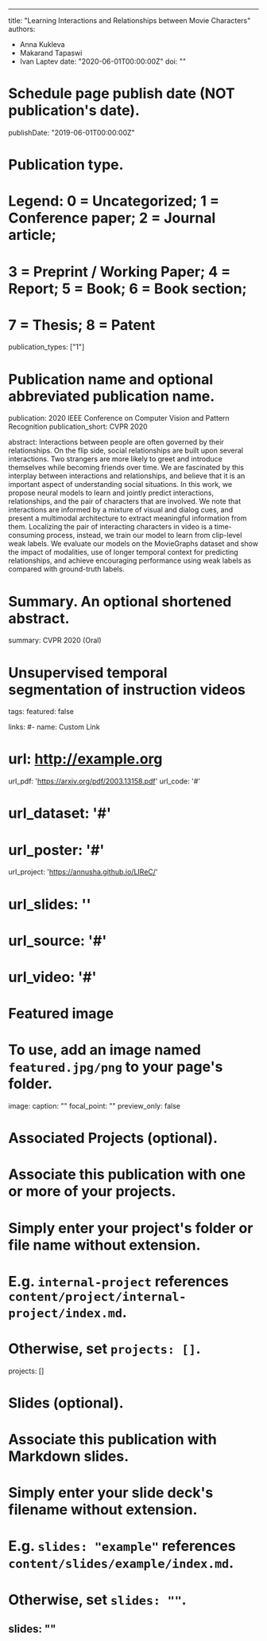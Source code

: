  ---
title: "Learning Interactions and Relationships between Movie Characters"
authors:
- Anna Kukleva
- Makarand Tapaswi
- Ivan Laptev
date: "2020-06-01T00:00:00Z"
doi: ""

# Schedule page publish date (NOT publication's date).
publishDate: "2019-06-01T00:00:00Z"

# Publication type.
# Legend: 0 = Uncategorized; 1 = Conference paper; 2 = Journal article;
# 3 = Preprint / Working Paper; 4 = Report; 5 = Book; 6 = Book section;
# 7 = Thesis; 8 = Patent
publication_types: ["1"]

# Publication name and optional abbreviated publication name.
publication: 2020 IEEE Conference on Computer Vision and Pattern Recognition
publication_short: CVPR 2020

abstract: Interactions between people are often governed by their relationships. On the flip side, social relationships are built upon several interactions. Two strangers are more likely to greet and introduce themselves while becoming friends over time. We are fascinated by this interplay between interactions and relationships, and believe that it is an important aspect of understanding social situations. In this work, we propose neural models to learn and jointly predict interactions, relationships, and the pair of characters that are involved. We note that interactions are informed by a mixture of visual and dialog cues, and present a multimodal architecture to extract meaningful information from them. Localizing the pair of interacting characters in video is a time-consuming process, instead, we train our model to learn from clip-level weak labels. We evaluate our models on the MovieGraphs dataset and show the impact of modalities, use of longer temporal context for predicting relationships, and achieve encouraging performance using weak labels as compared with ground-truth labels.

# Summary. An optional shortened abstract.
summary: CVPR 2020 (Oral)
# Unsupervised temporal segmentation of instruction videos
tags:
featured: false

links:
#- name: Custom Link
#  url: http://example.org
url_pdf: 'https://arxiv.org/pdf/2003.13158.pdf'
url_code: '#'
# url_dataset: '#'
# url_poster: '#'
url_project: 'https://annusha.github.io/LIReC/'
# url_slides: ''
# url_source: '#'
# url_video: '#'

# Featured image
# To use, add an image named `featured.jpg/png` to your page's folder. 
image:
  caption: ""
  focal_point: ""
  preview_only: false

# Associated Projects (optional).
#   Associate this publication with one or more of your projects.
#   Simply enter your project's folder or file name without extension.
#   E.g. `internal-project` references `content/project/internal-project/index.md`.
#   Otherwise, set `projects: []`.
projects: []

# Slides (optional).
#   Associate this publication with Markdown slides.
#   Simply enter your slide deck's filename without extension.
#   E.g. `slides: "example"` references `content/slides/example/index.md`.
#   Otherwise, set `slides: ""`.
slides: ""
---


